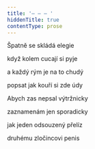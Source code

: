 ```yaml
---
title: '– – – '
hiddenTitle: true
contentType: prose
---
```


Špatně se skládá elegie

když kolem cucají si pyje

a každý rým je na to chudý

popsat jak kouří si zde údy

Abych zas nepsal výtržnicky

zaznamenám jen sporadicky

jak jeden odsouzený přelíz

druhému zločincovi penis
